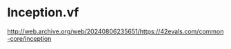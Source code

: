 # Inception.vf

http://web.archive.org/web/20240806235651/https://42evals.com/common-core/inception
